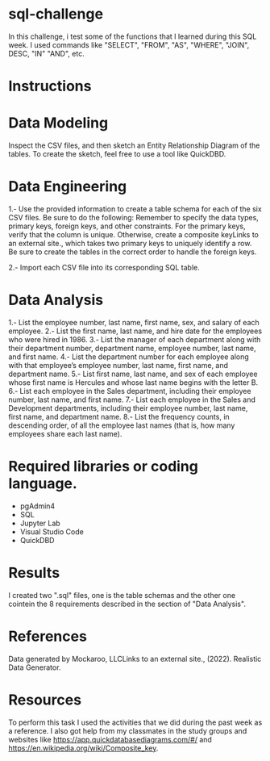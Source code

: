 # sql-challenge

  In this challenge, i test some of the functions that I learned during this SQL week. I used commands like "SELECT", "FROM", "AS", "WHERE", "JOIN", DESC, "IN" "AND", etc. 

# Instructions

# Data Modeling

  Inspect the CSV files, and then sketch an Entity Relationship Diagram of the tables. To create the sketch, feel free to use a tool like QuickDBD.
  
# Data Engineering

  1.- Use the provided information to create a table schema for each of the six CSV files. Be sure to do the following:
  Remember to specify the data types, primary keys, foreign keys, and other constraints.
  For the primary keys, verify that the column is unique. Otherwise, create a composite keyLinks to an external site., which takes two primary keys to uniquely identify a row.
  Be sure to create the tables in the correct order to handle the foreign keys.

  2.- Import each CSV file into its corresponding SQL table.

# Data Analysis

1.- List the employee number, last name, first name, sex, and salary of each employee.
2.- List the first name, last name, and hire date for the employees who were hired in 1986.
3.- List the manager of each department along with their department number, department name, employee number, last name, and first name.
4.- List the department number for each employee along with that employee’s employee number, last name, first name, and department name.
5.- List first name, last name, and sex of each employee whose first name is Hercules and whose last name begins with the letter B.
6.- List each employee in the Sales department, including their employee number, last name, and first name.
7.- List each employee in the Sales and Development departments, including their employee number, last name, first name, and department name.
8.- List the frequency counts, in descending order, of all the employee last names (that is, how many employees share each last name).

# Required libraries or coding language. 

- pgAdmin4
- SQL
- Jupyter Lab
- Visual Studio Code
- QuickDBD

# Results

I created two ".sql" files, one is the table schemas and the other one cointein the 8 requirements described in the section of "Data Analysis".

# References

Data generated by Mockaroo, LLCLinks to an external site., (2022). Realistic Data Generator.

# Resources

To perform this task I used the activities that we did during the past week as a reference. I also got help from my classmates in the study groups and websites like https://app.quickdatabasediagrams.com/#/ and https://en.wikipedia.org/wiki/Composite_key.


